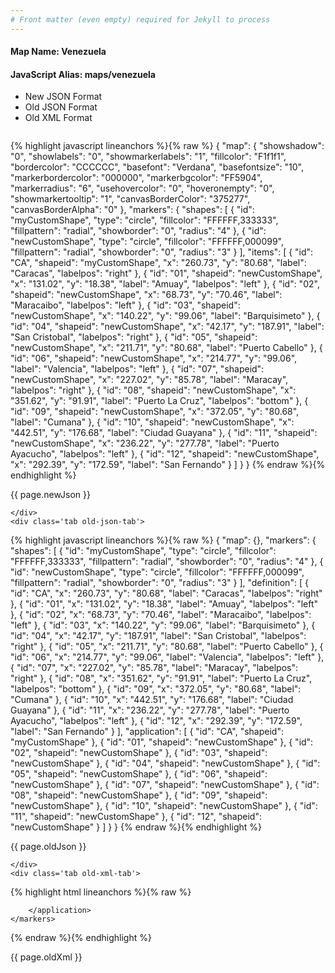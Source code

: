 ```yaml
---
# Front matter (even empty) required for Jekyll to process
---
```


#### Map Name: Venezuela

#### JavaScript Alias: maps/venezuela


<ul class='code-tabs'>
    <li class='active'>
        <a data-toggle='new-json'>New JSON Format</a>
    </li>
    <li>
        <a data-toggle='old-json'>Old JSON Format</a>
    </li>
    <li>
        <a data-toggle='old-xml'>Old XML Format</a>
    </li>
</ul>
<div class='tab-content'>
    <pre class='plain-code'></pre>
    <div class='tab new-json-tab active'>
{% highlight javascript lineanchors %}{% raw %}
{
    "map": {
        "showshadow": "0",
        "showlabels": "0",
        "showmarkerlabels": "1",
        "fillcolor": "F1f1f1",
        "bordercolor": "CCCCCC",
        "basefont": "Verdana",
        "basefontsize": "10",
        "markerbordercolor": "000000",
        "markerbgcolor": "FF5904",
        "markerradius": "6",
        "usehovercolor": "0",
        "hoveronempty": "0",
        "showmarkertooltip": "1",
        "canvasBorderColor": "375277",
        "canvasBorderAlpha": "0"
    },
    "markers": {
        "shapes": [
            {
                "id": "myCustomShape",
                "type": "circle",
                "fillcolor": "FFFFFF,333333",
                "fillpattern": "radial",
                "showborder": "0",
                "radius": "4"
            },
            {
                "id": "newCustomShape",
                "type": "circle",
                "fillcolor": "FFFFFF,000099",
                "fillpattern": "radial",
                "showborder": "0",
                "radius": "3"
            }
        ],
        "items": [
            {
                "id": "CA",
                "shapeid": "myCustomShape",
                "x": "260.73",
                "y": "80.68",
                "label": "Caracas",
                "labelpos": "right"
            },
            {
                "id": "01",
                "shapeid": "newCustomShape",
                "x": "131.02",
                "y": "18.38",
                "label": "Amuay",
                "labelpos": "left"
            },
            {
                "id": "02",
                "shapeid": "newCustomShape",
                "x": "68.73",
                "y": "70.46",
                "label": "Maracaibo",
                "labelpos": "left"
            },
            {
                "id": "03",
                "shapeid": "newCustomShape",
                "x": "140.22",
                "y": "99.06",
                "label": "Barquisimeto"
            },
            {
                "id": "04",
                "shapeid": "newCustomShape",
                "x": "42.17",
                "y": "187.91",
                "label": "San Cristobal",
                "labelpos": "right"
            },
            {
                "id": "05",
                "shapeid": "newCustomShape",
                "x": "211.71",
                "y": "80.68",
                "label": "Puerto Cabello"
            },
            {
                "id": "06",
                "shapeid": "newCustomShape",
                "x": "214.77",
                "y": "99.06",
                "label": "Valencia",
                "labelpos": "left"
            },
            {
                "id": "07",
                "shapeid": "newCustomShape",
                "x": "227.02",
                "y": "85.78",
                "label": "Maracay",
                "labelpos": "right"
            },
            {
                "id": "08",
                "shapeid": "newCustomShape",
                "x": "351.62",
                "y": "91.91",
                "label": "Puerto La Cruz",
                "labelpos": "bottom"
            },
            {
                "id": "09",
                "shapeid": "newCustomShape",
                "x": "372.05",
                "y": "80.68",
                "label": "Cumana"
            },
            {
                "id": "10",
                "shapeid": "newCustomShape",
                "x": "442.51",
                "y": "176.68",
                "label": "Ciudad Guayana"
            },
            {
                "id": "11",
                "shapeid": "newCustomShape",
                "x": "236.22",
                "y": "277.78",
                "label": "Puerto Ayacucho",
                "labelpos": "left"
            },
            {
                "id": "12",
                "shapeid": "newCustomShape",
                "x": "292.39",
                "y": "172.59",
                "label": "San Fernando"
            }
        ]
    }
}
{% endraw %}{% endhighlight %}


<p class='text-success'>{{ page.newJson }}</p>

    </div>
    <div class='tab old-json-tab'>
{% highlight javascript lineanchors %}{% raw %}
{
    "map": {},
    "markers": {
        "shapes": [
            {
                "id": "myCustomShape",
                "type": "circle",
                "fillcolor": "FFFFFF,333333",
                "fillpattern": "radial",
                "showborder": "0",
                "radius": "4"
            },
            {
                "id": "newCustomShape",
                "type": "circle",
                "fillcolor": "FFFFFF,000099",
                "fillpattern": "radial",
                "showborder": "0",
                "radius": "3"
            }
        ],
        "definition": [
            {
                "id": "CA",
                "x": "260.73",
                "y": "80.68",
                "label": "Caracas",
                "labelpos": "right"
            },
            {
                "id": "01",
                "x": "131.02",
                "y": "18.38",
                "label": "Amuay",
                "labelpos": "left"
            },
            {
                "id": "02",
                "x": "68.73",
                "y": "70.46",
                "label": "Maracaibo",
                "labelpos": "left"
            },
            {
                "id": "03",
                "x": "140.22",
                "y": "99.06",
                "label": "Barquisimeto"
            },
            {
                "id": "04",
                "x": "42.17",
                "y": "187.91",
                "label": "San Cristobal",
                "labelpos": "right"
            },
            {
                "id": "05",
                "x": "211.71",
                "y": "80.68",
                "label": "Puerto Cabello"
            },
            {
                "id": "06",
                "x": "214.77",
                "y": "99.06",
                "label": "Valencia",
                "labelpos": "left"
            },
            {
                "id": "07",
                "x": "227.02",
                "y": "85.78",
                "label": "Maracay",
                "labelpos": "right"
            },
            {
                "id": "08",
                "x": "351.62",
                "y": "91.91",
                "label": "Puerto La Cruz",
                "labelpos": "bottom"
            },
            {
                "id": "09",
                "x": "372.05",
                "y": "80.68",
                "label": "Cumana"
            },
            {
                "id": "10",
                "x": "442.51",
                "y": "176.68",
                "label": "Ciudad Guayana"
            },
            {
                "id": "11",
                "x": "236.22",
                "y": "277.78",
                "label": "Puerto Ayacucho",
                "labelpos": "left"
            },
            {
                "id": "12",
                "x": "292.39",
                "y": "172.59",
                "label": "San Fernando"
            }
        ],
        "application": [
            {
                "id": "CA",
                "shapeid": "myCustomShape"
            },
            {
                "id": "01",
                "shapeid": "newCustomShape"
            },
            {
                "id": "02",
                "shapeid": "newCustomShape"
            },
            {
                "id": "03",
                "shapeid": "newCustomShape"
            },
            {
                "id": "04",
                "shapeid": "newCustomShape"
            },
            {
                "id": "05",
                "shapeid": "newCustomShape"
            },
            {
                "id": "06",
                "shapeid": "newCustomShape"
            },
            {
                "id": "07",
                "shapeid": "newCustomShape"
            },
            {
                "id": "08",
                "shapeid": "newCustomShape"
            },
            {
                "id": "09",
                "shapeid": "newCustomShape"
            },
            {
                "id": "10",
                "shapeid": "newCustomShape"
            },
            {
                "id": "11",
                "shapeid": "newCustomShape"
            },
            {
                "id": "12",
                "shapeid": "newCustomShape"
            }
        ]
    }
}
{% endraw %}{% endhighlight %}


<p class='text-success'>{{ page.oldJson }}</p>

    </div>
    <div class='tab old-xml-tab'>
{% highlight html lineanchors %}{% raw %}
<map>
	<markers>
	   <shapes>
	       <shape id='myCustomShape' type='circle' fillColor='FFFFFF,333333' fillPattern='radial' showBorder='0' radius='4'/>
		     <shape id='newCustomShape' type='circle' fillColor='FFFFFF,000099' fillPattern='radial' showBorder='0' radius='3'/>
		</shapes>
		<definition>
			<marker id='CA' x='260.73' y='80.68' label='Caracas' labelPos='right' />
			<marker id='01' x='131.02' y='18.38' label='Amuay' labelPos='left'  />
			<marker id='02' x='68.73' y='70.46' label='Maracaibo' labelPos='left'  />
			<marker id='03' x='140.22' y='99.06' label='Barquisimeto'  />
			<marker id='04' x='42.17' y='187.91' label='San Cristobal' labelPos='right'  />
			<marker id='05' x='211.71' y='80.68' label='Puerto Cabello'  />
			<marker id='06' x='214.77' y='99.06' label='Valencia' labelPos='left'  />
			<marker id='07' x='227.02' y='85.78' label='Maracay' labelPos='right'  />
			<marker id='08' x='351.62' y='91.91' label='Puerto La Cruz' labelPos='bottom'  />
			<marker id='09' x='372.05' y='80.68' label='Cumana'  />
			<marker id='10' x='442.51' y='176.68' label='Ciudad Guayana'  />
			<marker id='11' x='236.22' y='277.78' label='Puerto Ayacucho' labelPos='left'  />
			<marker id='12' x='292.39' y='172.59' label='San Fernando'  />
		</definition>
		<application>
			<marker id='CA' shapeId='myCustomShape'  />
			<marker id='01' shapeId='newCustomShape'  />
			<marker id='02' shapeId='newCustomShape'  />
			<marker id='03' shapeId='newCustomShape'  />
			<marker id='04' shapeId='newCustomShape'  />
			<marker id='05' shapeId='newCustomShape'  />
			<marker id='06' shapeId='newCustomShape'  />
			<marker id='07' shapeId='newCustomShape'  />
			<marker id='08' shapeId='newCustomShape'  />
			<marker id='09' shapeId='newCustomShape'  />
			<marker id='10' shapeId='newCustomShape'  />
			<marker id='11' shapeId='newCustomShape'  />
			<marker id='12' shapeId='newCustomShape'  />

		</application>
	</markers>
</map>
{% endraw %}{% endhighlight %}

<p class='text-success'>{{ page.oldXml }}</p>

</div>
</div>
